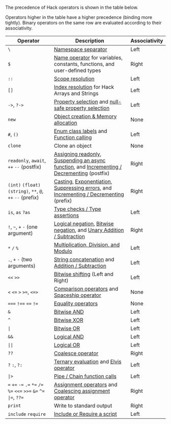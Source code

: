 The precedence of Hack operators is shown in the table below.

Operators higher in the table have a higher precedence (binding more
tightly). Binary operators on the same row are evaluated according to their
associativity.

Operator | Description | Associativity
------------ | --------- | ---------
`\` | [Namespace separator](/hack/source-code-fundamentals/namespaces)  | Left
`$` | [Name operator](/hack/source-code-fundamentals/names) for variables, constants, functions, and user-defined types | Right
`::` | [Scope resolution](/hack/expressions-and-operators/scope-resolution)  | Left
`[]` | [Index resolution](/hack/expressions-and-operators/subscript) for Hack Arrays and Strings | Left
`->`, `?->` | [Property selection](/hack/expressions-and-operators/member-selection) and [null-safe property selection](/hack/expressions-and-operators/member-selection#null-safe-member-access) | Left
`new` | [Object creation & Memory allocation](/hack/expressions-and-operators/new) | None
`#`, `()` | [Enum class labels](/hack/built-in-types/enum-class-label) and [Function calling](/hack/functions/introduction) | Left
`clone` | Clone an object | None
`readonly`, `await`, `++` `--` (postfix) | [Assigning readonly](/hack/readonly/explicit-readonly-keywords), [Suspending an async function](/hack/expressions-and-operators/await), and [Incrementing / Decrementing](/hack/expressions-and-operators/incrementing-and-decrementing) (postfix) | Right
`(int)` `(float)` `(string)`, `**`, `@`, `++` `--` (prefix) | [Casting](/hack/expressions-and-operators/casting), [Exponentiation](/hack/expressions-and-operators/arithmetic#exponent), [Suppressing errors](/hack/expressions-and-operators/error-control), and [Incrementing / Decrementing](/hack/expressions-and-operators/incrementing-and-decrementing) (prefix) | Right
`is`, `as` `?as` |[Type checks / Type assertions](/hack/expressions-and-operators/type-assertions) | Left
`!`, `~`, `+` `-` (one argument) | [Logical negation](/hack/expressions-and-operators/logical-operators), [Bitwise negation](/hack/expressions-and-operators/bitwise-operators#bitwise-negation), and [Unary Addition / Subtraction](/hack/expressions-and-operators/arithmetic) | Right
`*` `/` `%` | [Multiplication, Division, and Modulo](/hack/expressions-and-operators/arithmetic) | Left
`.`, `+` `-` (two arguments) | [String concatenation](/hack/expressions-and-operators/string-concatenation) and [Addition / Subtraction](/hack/expressions-and-operators/arithmetic) | Left
`<<` `>>` | [Bitwise shifting](/hack/expressions-and-operators/bitwise-operators) (Left and Right) | Left
`<` `<=` `>` `>=`, `<=>` | [Comparison operators](/hack/expressions-and-operators/comparisons) and [Spaceship operator](/hack/expressions-and-operators/equality#the-spaceship-operator) | None
`===` `!==` `==` `!=` | [Equality operators](/hack/expressions-and-operators/equality) | None
`&` | [Bitwise AND](/hack/expressions-and-operators/bitwise-operators) | Left
`^` | [Bitwise XOR](/hack/expressions-and-operators/bitwise-operators) | Left
`\|` | [Bitwise OR](/hack/expressions-and-operators/bitwise-operators) | Left
`&&` | [Logical AND](/hack/expressions-and-operators/logical-operators) | Left
`\|\|` | [Logical OR](/hack/expressions-and-operators/logical-operators) | Left
`??` | [Coalesce operator](/hack/expressions-and-operators/coalesce) | Right
`?` `:`, `?:` | [Ternary evaluation](/hack/expressions-and-operators/ternary) and [Elvis operator](/hack/expressions-and-operators/ternary#elvis-operator) | Left
`\|>` | [Pipe / Chain function calls](/hack/expressions-and-operators/pipe) | Left
`=` `+=` `-=` `.=` `*=` `/=` `%=` `<<=` `>>=` `&=` `^=` `\|=`, `??=` | [Assignment operators](/hack/expressions-and-operators/assignment) and [Coalescing assignment operator](/hack/expressions-and-operators/coalesce#coalescing-assignment-operator) | Right
`print` | Write to standard output | Right
`include` `require` | [Include or Require a script](/hack/source-code-fundamentals/script-inclusion)| Left
